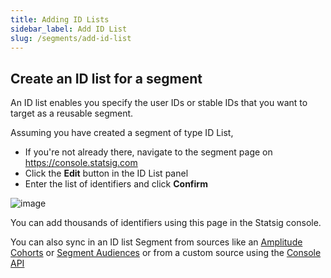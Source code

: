 ```yaml
---
title: Adding ID Lists
sidebar_label: Add ID List
slug: /segments/add-id-list
---
```


## Create an ID list for a segment

An ID list enables you specify the user IDs or stable IDs that you want to target as a reusable segment.

Assuming you have created a segment of type ID List,
 - If you're not already there, navigate to the segment page on https://console.statsig.com
 - Click the **Edit** button in the ID List panel 
 - Enter the list of identifiers and click **Confirm**
 
![image](https://user-images.githubusercontent.com/1315028/146095989-f0633201-1051-42f4-a1fb-4a8a7e55fcb7.png)

You can add thousands of identifiers using this page in the Statsig console. 

You can also sync in an ID list Segment from sources like an [Amplitude Cohorts](https://help.amplitude.com/hc/en-us/articles/4789303290011) or [Segment Audiences](https://docs.statsig.com/integrations/data-connectors/segment#syncing-statsig-segment-id-lists-with-segment-personas-audiences) or from a custom source using the [Console API](/console-api/segments)
